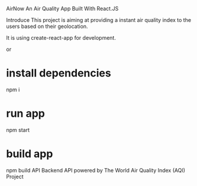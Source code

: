 AirNow
An Air Quality App Built With React.JS

Introduce
This project is aiming at providing a instant air quality index to the users based on their geolocation.

It is using create-react-app for development.

or

# install dependencies
npm i 
# run app
npm start
# build app
npm build
API
Backend API powered by The World Air Quality Index (AQI) Project
